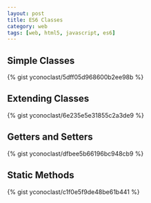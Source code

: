 ```yaml
---
layout: post
title: ES6 Classes
category: web
tags: [web, html5, javascript, es6]
---
```


## Simple Classes

{% gist yconoclast/5dff05d968600b2ee98b %}

## Extending Classes

{% gist yconoclast/6e235e5e31855c2a3de9 %}

## Getters and Setters

{% gist yconoclast/dfbee5b66196bc948cb9 %}

## Static Methods

{% gist yconoclast/c1f0e5f9de48be61b441 %}

